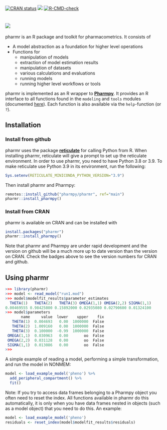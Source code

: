 <!-- badges: start -->

[![CRAN
status](https://www.r-pkg.org/badges/version/pharmr)](https://cran.r-project.org/package=pharmr)
[![](https://img.shields.io/github/r-package/v/pharmpy/pharmr?label=github%20version&logo=github)](https://github.com/pharmpy/pharmr)
[![R-CMD-check](https://github.com/pharmpy/pharmr/workflows/R-CMD-check/badge.svg)](https://github.com/pharmpy/pharmr/actions)
<!-- badges: end -->

# ![](https://github.com/pharmpy/pharmpy/blob/master/docs/pharmr_logo.svg)

pharmr is an R package and toolkit for pharmacometrics. It consists of 

* A model abstraction as a foundation for higher level operations
* Functions for
    * manipulation of models
    * extraction of model estimation results
    * manipulation of datasets 
    * various calculations and evaluations
    * running models
    * running higher level workflows or tools

pharmr is implemented as an R wrapper to [**Pharmpy**](https://pharmpy.github.io/).
It provides an R interface to all functions found in the `modeling` and `tools` modules
(documented [here](https://pharmpy.github.io/latest/api.html)). Each
function is also available via the `help`-function (or `?`).


## Installation

### Install from github

pharmr uses the package [**reticulate**](https://rstudio.github.io/reticulate/) for calling 
Python from R. When installing pharmr, reticulate will give a prompt to set up the reticulate 
environment. In order to use pharmr, you need to have Python 3.8 or 3.9. To make reticulate use 
Python 3.9 in its environment, run the following: 

```R
Sys.setenv(RETICULATE_MINICONDA_PYTHON_VERSION="3.9")
```

Then install pharmr and Pharmpy:

```R
remotes::install_github("pharmpy/pharmr", ref="main")
pharmr::install_pharmpy()
```

### Install from CRAN

pharmr is available on CRAN and can be installed with

```R
install.packages("pharmr")
pharmr::install_pharmpy()
```

Note that pharmr and Pharmpy are under rapid development and the version on github will be a much more up to date version than the version on CRAN. Check the badges above to see the version numbers for CRAN and github.

## Using pharmr

```R
>>> library(pharmr)
>>> model <- read_model("run1.mod")
>>> model$modelfit_results$parameter_estimates
  THETA(1)   THETA(2)   THETA(3) OMEGA(1,1) OMEGA(2,2) SIGMA(1,1)
0.00469555 0.98425800 0.15892000 0.02935080 0.02790600 0.01324100
>>> model$parameters
       name     value  lower    upper    fix
   THETA(1)  0.004693   0.00  1000000  False
   THETA(2)  1.009160   0.00  1000000  False
   THETA(3)  0.100000  -0.99  1000000  False
 OMEGA(1,1)  0.030963   0.00       oo  False
 OMEGA(2,2)  0.031128   0.00       oo  False
 SIGMA(1,1)  0.013086   0.00       oo  False
>>>

```

A simple example of reading a model, performing a simple transformation, and run the model in NONMEM:

```R
model <- load_example_model('pheno') %>%
  add_peripheral_compartment() %>%
  fit()
```

Note: If you try to access data frames belonging to a Pharmpy object you often need to reset the index. All functions available in pharmr do this automatically, it is only when you have data frames nested in objects (such as a model object) that you need to do this. An example:

```R
model <- load_example_model('pheno')
residuals <- reset_index(model$modelfit_results$residuals)
```

